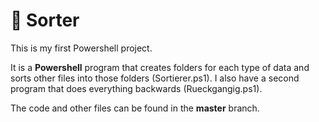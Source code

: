 # 🔀 Sorter 

This is my first Powershell project.


It is a **Powershell** program that creates folders for each type of data and sorts other files into those folders (Sortierer.ps1).
I also have a second program that does everything backwards (Rueckgangig.ps1).

The code and other files can be found in the **master** branch.
